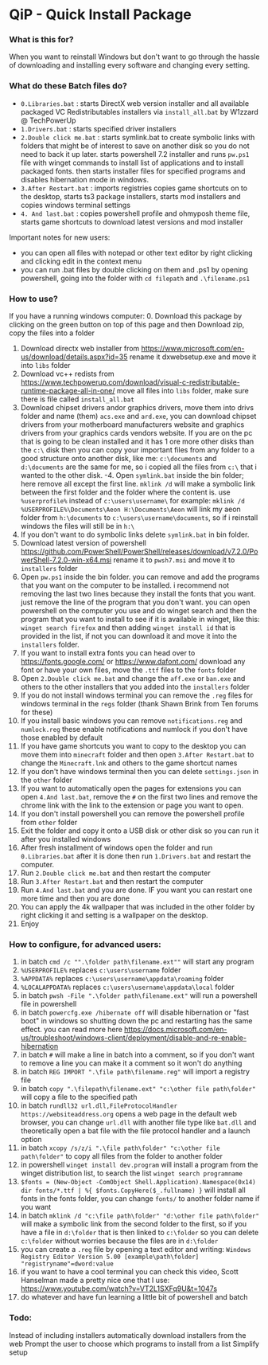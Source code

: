 # QiP - Quick Install Package

### What is this for?
When you want to reinstall Windows but don't want to go through the hassle of downloading and installing every software and changing every setting.

### What do these Batch files do?
- `0.Libraries.bat` : starts DirectX web version installer and all available packaged VC Redistributables installers via `install_all.bat` by W1zzard @ TechPowerUp
- `1.Drivers.bat` : starts specified driver installers
- `2.Double click me.bat` : starts symlink.bat to create symbolic links with folders that might be of interest to save on another disk so you do not need to back it up later. starts powershell 7.2 installer and runs `pw.ps1` file with winget commands to install list of applications and to install packaged fonts. then starts installer files for specified programs and disables hibernation mode in windows.
- `3.After Restart.bat` : imports registries copies game shortcuts on to the desktop, starts ts3 package installers, starts mod installers and copies windows terminal settings
- `4. And last.bat` : copies powershell profile and ohmyposh theme file, starts game shortcuts to download latest versions and mod installer

Important notes for new users:
- you can open all files with notepad or other text editor by right clicking and clicking edit in the context menu
- you can run .bat files by double clicking on them and .ps1 by opening powershell, going into the folder with `cd filepath` and `.\filename.ps1`

### How to use?
If you have a running windows computer:
0. Download this package by clicking on the green button on top of this page and then Download zip, copy the files into a folder
1. Download directx web installer from https://www.microsoft.com/en-us/download/details.aspx?id=35 rename it dxwebsetup.exe and move it into `libs` folder
2. Download vc++ redists from https://www.techpowerup.com/download/visual-c-redistributable-runtime-package-all-in-one/ move all files into `libs` folder, make sure there is file called `install_all.bat`
3. Download chipset drivers andor graphics drivers, move them into drivs folder and name (them) `acs.exe` and `ard.exe`, you can download chipset drivers from your motherboard manufacturers website and graphics drivers from your graphics cards vendors website.
If you are on the pc that is going to be clean installed and it has 1 ore more other disks than the `c:\` disk then you can copy your important files from any folder to a good structure onto another disk, like me: `c:\documents` and `d:\documents` are the same for me, so i copied all the files from `c:\` that i wanted to the other disk.
-4. Open `symlink.bat` inside the bin folder; here remove all except the first line. `mklink /d` will make a symbolic link between the first folder and the folder where the content is. use `%userprofile%` instead of `c:\users\username\` for example: `mklink /d %USERPROFILE%\Documents\Aeon H:\Documents\Aeon` will link my aeon folder from `h:\documents` to `c:\users\username\documents`, so if i reinstall windows the files will still be in `h:\`
4. If you don't want to do symbolic links delete `symlink.bat` in bin folder.
5. Download latest version of powershell https://github.com/PowerShell/PowerShell/releases/download/v7.2.0/PowerShell-7.2.0-win-x64.msi rename it to `pwsh7.msi` and move it to `installers` folder
6. Open `pw.ps1` inside the bin folder. you can remove and add the programs that you want on the computer to be installed. i recommend not removing the last two lines because they install the fonts that you want. just remove the line of the program that you don't want. you can open powershell on the computer you use and do winget search and then the program that you want to install to see if it is available in winget, like this: `winget search firefox` and then adding `winget install id` that is provided in the list, if not you can download it and move it into the `installers` folder.
7. If you want to install extra fonts you can head over to https://fonts.google.com/ or https://www.dafont.com/ download any font or have your own files, move the `.ttf` files to the `fonts` folder
8. Open `2.Double click me.bat` and change the `aff.exe` or `ban.exe` and others to the other installers that you added into the `installers` folder
9. If you do not install windows terminal you can remove the `.reg` files for windows terminal in the `regs` folder (thank Shawn Brink from Ten forums for these)
10. If you install basic windows you can remove `notifications.reg` and `numlock.reg` these enable notifications and numlock if you don't have those enabled by default
11. If you have game shortcuts you want to copy to the desktop you can move them into `minecraft` folder and then open `3.After Restart.bat` to change the `Minecraft.lnk` and others to the game shortcut names
12. If you don't have windows terminal then you can delete `settings.json` in the `other` folder
13. If you want to automatically open the pages for extensions you can open `4.And last.bat`, remove the `#` on the first two lines and remove the chrome link with the link to the extension or page you want to open.
14. If you don't install powershell you can remove the powershell profile from `other` folder
15. Exit the folder and copy it onto a USB disk or other disk so you can run it after you installed windows
16. After fresh installment of windows open the folder and run `0.Libraries.bat` after it is done then run `1.Drivers.bat` and restart the computer.
17. Run `2.Double click me.bat` and then restart the computer
18. Run `3.After Restart.bat` and then restart the computer
19. Run `4.And last.bat` and you are done. IF you want you can restart one more time and then you are done
20. You can apply the 4k wallpaper that was included in the other folder by right clicking it and setting is a wallpaper on the desktop.
21. Enjoy

### How to configure, for advanced users:
1. in batch `cmd /c "".\folder path\filename.ext""` will start any program
2. `%USERPROFILE%` replaces `c:\users\username` folder
3. `%APPDATA%` replaces `c:\users\username\appdata\roaming` folder
4. `%LOCALAPPDATA%` replaces `c:\users\username\appdata\local` folder
5. in batch `pwsh -File ".\folder path\filename.ext"` will run a powershell file in powershell
6. in batch `powercfg.exe /hibernate off` will disable hibernation or "fast boot" in windows so shutting down the pc and restarting has the same effect. you can read more here https://docs.microsoft.com/en-us/troubleshoot/windows-client/deployment/disable-and-re-enable-hibernation
7. in batch `#` will make a line in batch into a comment, so if you don't want to remove a line you can make it a comment so it won't do anything
8. in batch `REG IMPORT ".\file path\filename.reg"` will import a registry file
9. in batch `copy ".\filepath\filename.ext" "c:\other file path\folder"` will copy a file to the specified path
10. in batch `rundll32 url.dll,FileProtocolHandler https://websiteaddress.org` opens a web page in the default web browser, you can change `url.dll` with another file type like `bat.dll` and theoretically open a bat file with the file protocol handler and a launch option
11. in batch `xcopy /s/z/i ".\file path\folder" "c:\other file path\folder"` to copy all files from the folder to another folder
12. in powershell `winget install dev.program` will install a program from the winget distribution list, to search the list `winget search programname`
13. `$fonts = (New-Object -ComObject Shell.Application).Namespace(0x14)
dir fonts/*.ttf | %{ $fonts.CopyHere($_.fullname) }` will install all fonts in the fonts folder, you can change `fonts/` to another folder name if you want
14. in batch `mklink /d "c:\file path\folder" "d:\other file path\folder"` will make a symbolic link from the second folder to the first, so if you have a file in `d:\folder` that is then linked to `c:\folder` so you can delete `c:\folder` without worries because the files are in `d:\folder`
15. you can create a `.reg` file by opening a text editor and writing: 
`Windows Registry Editor Version 5.00
[example\path\folder]
"registryname"=dword:value`
16. if you want to have a cool terminal you can check this video, Scott Hanselman made a pretty nice one that I use:  https://www.youtube.com/watch?v=VT2L1SXFq9U&t=1047s
17. do whatever and have fun learning a little bit of powershell and batch

### Todo:
Instead of including installers automatically download installers from the web
Prompt the user to choose which programs to install from a list
Simplify setup
